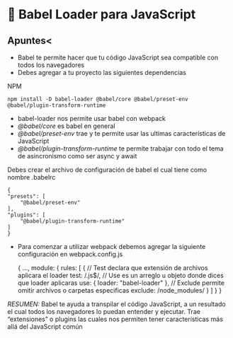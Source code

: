 # 💛  Babel Loader para JavaScript
## Apuntes<
- Babel te permite hacer que tu código JavaScript sea compatible con todos los navegadores
- Debes agregar a tu proyecto las siguientes dependencias
  
NPM

    npm install -D babel-loader @babel/core @babel/preset-env @babel/plugin-transform-runtime

- babel-loader nos permite usar babel con webpack
- *@babel/core* es babel en general
- *@babel/preset-env* trae y te permite usar las ultimas características de JavaScript
- *@babel/plugin-transform-runtime* te permite trabajar con todo el tema de asincronismo como ser async y await

Debes crear el archivo de configuración de babel el cual tiene como nombre .babelrc

    {
    "presets": [
        "@babel/preset-env"
    ],
    "plugins": [
        "@babel/plugin-transform-runtime"
    ]
    }

- Para comenzar a utilizar webpack debemos agregar la siguiente configuración en webpack.config.js

    {
    ...,
    module: {
        rules: [
        {
            // Test declara que extensión de archivos aplicara el loader
            test: /\.js$/,
            // Use es un arreglo u objeto donde dices que loader aplicaras
            use: {
            loader: "babel-loader"
            },
            // Exclude permite omitir archivos o carpetas especificas
            exclude: /node_modules/
        }
        ]
    }
    }

*RESUMEN:* Babel te ayuda a transpilar el código JavaScript, a un resultado el cual todos los navegadores lo puedan entender y ejecutar. Trae “extensiones” o plugins las cuales nos permiten tener características más allá del JavaScript común